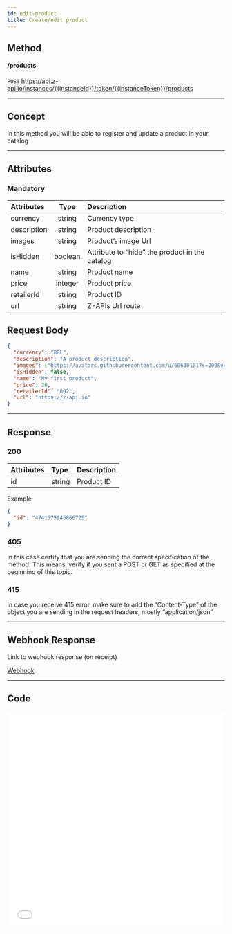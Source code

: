 ```yaml
---
id: edit-product
title: Create/edit product 
---
```


## Method

#### /products

`POST` https://api.z-api.io/instances/{{instanceId}}/token/{{instanceToken}}/products

---

## Concept

In this method you will be able to register and update a product in your catalog 

---

## Attributes

### Mandatory 

| Attributes   |  Type   | Description                                     |
| :---------- | :-----: | :--------------------------------------------- |
| currency    | string  | Currency type                                 |
| description | string  | Product description                            |
| images      | string  | Product’s image Url                       |
| isHidden    | boolean | Attribute to “hide” the product in the catalog|
| name        | string  | Product name                                |
| price       | integer | Product price                               |
| retailerId  | string  | Product ID                                  |
| url         | string  | Z-APIs Url route                           |

## Request Body

```json
{
  "currency": "BRL",
  "description": "A product description",
  "images": ["https://avatars.githubusercontent.com/u/60630101?s=200&v=4"],
  "isHidden": false,
  "name": "My first product",
  "price": 20,
  "retailerId": "002",
  "url": "https://z-api.io"
}
```

---

## Response

### 200

| Attributes | Type   | Description     |
| :-------- | :----- | :------------ |
| id        | string | Product ID  |

Example

```json
{
  "id": "4741575945866725"
}
```

### 405

In this case certify that you are sending the correct specification of the method. This means, verify if you sent a POST or GET as specified at the beginning of this topic.

### 415

In case you receive 415 error, make sure to add the “Content-Type” of the object you are sending in the request headers, mostly “application/json”

---

## Webhook Response

Link to webhook response (on receipt)

[Webhook](../webhooks/on-message-received#exemplo-de-retorno-de-produto)

---

## Code

<iframe src="//api.apiembed.com/?source=https://raw.githubusercontent.com/Z-API/z-api-docs/main/json-examples/edit-product.json&targets=all" frameborder="0" scrolling="no" width="100%" height="500px" seamless></iframe>
